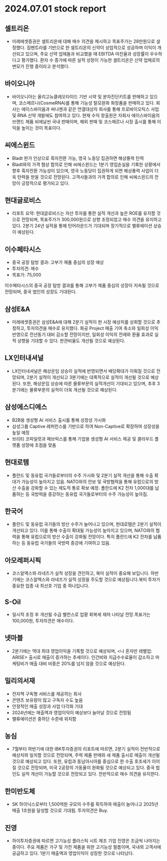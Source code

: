 # 2024.07.01 stock report
## 셀트리온
- 미래에셋증권은 셀트리온에 대해 매수 의견을 제시하고 목표주가는 28만원으로 설정했다. 짐펜트라를 기반으로 한 셀트리온의 신약이 상업적으로 성공하며 이익이 개선되고 있으며, 주요 신약 업체들과 비교했을 때 EBITDA 마진율과 성장률이 우수하다고 평가했다. 환자 수 증가에 따른 실적 성장이 가능한 셀트리온은 신약 업체로의 변모가 진행 중이라고 분석했다.
## 바이오니아
- 바이오니아는 올리고뉴클레오타이드 기반 시약 및 분자진단키트를 판매하고 있으며, 코스메르나(CosmeRNA)를 통해 기능성 탈모완화 화장품을 판매하고 있다. 회사는 에이스바이옴과 써나젠과 같은 연결대상자 회사를 통해 프로바이오틱스 사업 및 RNA 신약 개발에도 참여하고 있다. 현재 수익 창출원은 자회사 에이스바이옴의 브랜드 제품 비에날씬 국내 판매이며, 해외 판매 및 코스메르나 시장 출시를 통해 이익을 높이는 것이 목표이다.
## 씨에스윈드
- Bladt 판가 인상으로 흑자전환 가능, 영국 노동당 집권하면 해상풍력 탄력
- Bladt와의 가격 협상 합의로 인해 씨에스윈드는 1분기 영업손실을 기록한 상황에서 향후 흑자전환 가능성이 있으며, 영국 노동당이 집권하게 되면 해상풍력 사업이 더욱 탄력을 받을 것으로 전망된다. 고객사들과의 가격 합의로 인해 씨에스윈드의 전망이 긍정적으로 평가되고 있다.
## 현대글로비스
- 리포트 요약: 현대글로비스는 자산 투자를 통한 실적 개선과 높은 ROE를 유지할 것으로 전망되며, 목표주가가 300,000원으로 상향 조정되었고 매수 의견을 유지하고 있다. 2분기 24년 실적을 통해 턴어라운드가 기대되며 장기적으로 밸류에이션 상승이 예상된다.
## 이수페타시스
- 중국 공장 탐방 결과: 고부가 제품 중심의 성장 예상
- 투자의견: 매수
- 목표가: 75,000

이수페타시스의 중국 공장 탐방 결과를 통해 고부가 제품 중심의 성장이 지속될 것으로 전망되며, 중국 법인의 성장도 기대된다.
## 삼성E&A
- 미래에셋증권은 삼성E&A에 대해 2분기 실적이 현 시장 예상치를 상회할 것으로 추정하고, 투자의견을 매수로 유지했다. 화공 Project 매출 기여 축소와 일회성 이익 반영으로 전년동기 대비 감소할 전망이지만, 일회성 이익의 전례와 환율 효과로 실적 상향을 기대할 수 있다. 판관비율도 개선될 것으로 예상된다.
## LX인터내셔널
- LX인터내셔널은 해상운임 상승이 실적에 반영되면서 배당확대가 이뤄질 것으로 전망되며, 2분기 실적이 개선되고 3분기에는 대폭적으로 실적이 개선될 것으로 예상된다. 또한, 해상운임 상승에 따른 물류부문의 실적개선이 기대되고 있으며, 추후 3분기에는 물류부문의 실적이 더욱 개선될 것으로 예상된다.
## 삼성에스디에스
- B2B용 생성형 AI 서비스 출시를 통해 성장성 가시화
- 삼성그룹 Captive 레퍼런스를 기반으로 하여 Non-Captive로 확장하여 성장성을 높일 예정
- 브리티 코파일럿과 패브릭스를 통해 기업용 생성형 AI 서비스 제공 및 클라우드 플랫폼 성장에 초점을 맞춤
## 현대로템
- 폴란드 및 동유럽 국가들로부터의 수주 가시화 및 2분기 실적 개선을 통해 수출 확대가 가능성이 높아지고 있음. NATO와의 안보 및 국방협력을 통해 유럽으로의 방산 수출을 강화할 수 있는 제도적 통로 확보 예정. 폴란드에 K2 전차 1,000대를 납품하는 등 국방력을 증강하는 동유럽 국가들로부터의 수주 가능성이 높아짐.

## 한국어
- 폴란드 및 동유럽 국가들의 방산 수주가 늘어나고 있으며, 현대로템은 2분기 실적이 개선되고 있다. 이를 통해 수출이 확대될 가능성이 높아지고 있으며, NATO와의 협력을 통해 유럽으로의 방산 수출이 강화될 전망이다. 특히 폴란드에 K2 전차를 납품하는 등 동유럽 국가들의 국방력 증강에 기여하고 있음.
## 아모레퍼시픽
- 코스알엑스와 라네즈가 실적 성장을 견인하고, 북미 실적이 중요해 보입니다. 하반기에는 코스알엑스와 라네즈가 실적 성장을 주도할 것으로 예상됩니다.북미 투자가 중요한 업종 내 최선호 기업 중 하나입니다.
## S-Oil
- 일시적 조정 후 개선될 수급 밸런스로 업황 회복세 재차 나타날 전망.목표가는 100,000원, 투자의견은 매수이다.
## 넷마블
- 2분기에는 역대 최대 영업이익을 기록할 것으로 예상되며, <나 혼자만 레벨업: ARISE> 출시로 매출이 증가하는 추세이다. 인건비와 지급수수료율이 감소하고 마케팅비가 매출 대비 비중은 20%를 넘지 않을 것으로 예상된다.
## 밀리의서재
- 전자책 구독형 서비스를 제공하는 회사
- 콘텐츠 보유량이 많고 구독자 수도 높음
- 안정적인 매출 성장과 사업 다각화 기대
- 2024년에는 매출액과 영업이익이 예상보다 늘어날 것으로 전망됨
- 밸류에이션은 중하단 수준에 위치함
## 농심
- 7월부터 하반기에 대한 IBK투자증권의 리포트에 따르면, 2분기 실적이 전반적으로 예상치와 일치할 것으로 전망되며, 주력 제품 판매와 새 제품 출시로 매출이 개선될 것으로 예상되고 있다. 또한, 유럽과 동남아시아를 중심으로 한 수출 호조세가 이어질 것으로 전망되며, 미국 2공장의 가동율이 완화될 것으로 예상되고 있다. 중국 법인도 실적 개선이 가능할 것으로 전망되고 있다. 전반적으로 매수 의견을 유지한다.
## 한미반도체
- SK 하이닉스로부터 1,500억원 규모의 수주를 획득하여 매출이 늘어나고 2025년 매출 1조원을 달성할 것으로 기대됨. 투자의견은 Buy.
## 진영
- 하이투자증권에 따르면 고기능성 플라스틱 시트 제조 기업 진영은 조금씩 나아지는 중이다. 주요 제품은 가구 및 가전 제품을 위한 고기능성 필름이며, 국내외 고객사에 공급하고 있다. 1분기 매출액과 영업이익이 성장한 것으로 나타났다.